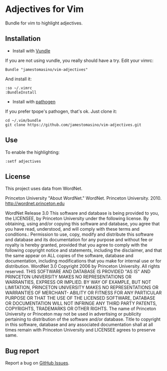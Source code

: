 # Adjectives for Vim

Bundle for vim to highlight adjectives.



## Installation

- Install with [Vundle](https://github.com/gmarik/vundle)

If you are not using vundle, you really should have a try.
Edit your vimrc:

    Bundle "jamestomasino/vim-adjectives"

And install it:

    :so ~/.vimrc
    :BundleInstall


- Install with [pathogen](https://github.com/tpope/vim-pathogen)

If you prefer tpope's pathogen, that's ok. Just clone it:

    cd ~/.vim/bundle
    git clone https://github.com/jamestomasino/vim-adjectives.git

## Use

To enable the highlighting:

    :setf adjectives


## License

This project uses data from WordNet.

Princeton University "About WordNet." WordNet. Princeton University. 2010. <http://wordnet.princeton.edu>

WordNet Release 3.0 This software and database is being provided to you, the LICENSEE, by Princeton University under the following license. By obtaining, using and/or copying this software and database, you agree that you have read, understood, and will comply with these terms and conditions.: Permission to use, copy, modify and distribute this software and database and its documentation for any purpose and without fee or royalty is hereby granted, provided that you agree to comply with the following copyright notice and statements, including the disclaimer, and that the same appear on ALL copies of the software, database and documentation, including modifications that you make for internal use or for distribution. WordNet 3.0 Copyright 2006 by Princeton University. All rights reserved. THIS SOFTWARE AND DATABASE IS PROVIDED "AS IS" AND PRINCETON UNIVERSITY MAKES NO REPRESENTATIONS OR WARRANTIES, EXPRESS OR IMPLIED. BY WAY OF EXAMPLE, BUT NOT LIMITATION, PRINCETON UNIVERSITY MAKES NO REPRESENTATIONS OR WARRANTIES OF MERCHANT- ABILITY OR FITNESS FOR ANY PARTICULAR PURPOSE OR THAT THE USE OF THE LICENSED SOFTWARE, DATABASE OR DOCUMENTATION WILL NOT INFRINGE ANY THIRD PARTY PATENTS, COPYRIGHTS, TRADEMARKS OR OTHER RIGHTS. The name of Princeton University or Princeton may not be used in advertising or publicity pertaining to distribution of the software and/or database. Title to copyright in this software, database and any associated documentation shall at all times remain with Princeton University and LICENSEE agrees to preserve same.

## Bug report

Report a bug on [GitHub Issues](https://github.com/jamestomasino/adjectives/issues).
